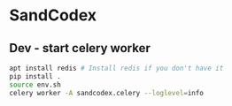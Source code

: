 # SandCodex

## Dev - start celery worker

```bash
apt install redis # Install redis if you don't have it
pip install .
source env.sh
celery worker -A sandcodex.celery --loglevel=info
```